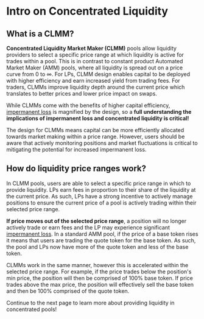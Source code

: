 # Intro on Concentrated Liquidity

## **What is a CLMM?**

**Concentrated Liquidity Market Maker (CLMM)** pools allow liquidity providers to select a specific price range at which liquidity is active for trades within a pool. This is in contrast to constant product Automated Market Maker (AMM) pools, where all liquidity is spread out on a price curve from 0 to ∞. For LPs, CLMM design enables capital to be deployed with higher efficiency and earn increased yield from trading fees. For traders, CLMMs improve liquidity depth around the current price which translates to better prices and lower price impact on swaps.

While CLMMs come with the benefits of higher capital efficiency, [impermanent loss](https://www.gemini.com/cryptopedia/decentralized-finance-impermanent-loss-defi) is magnified by the design, so a **full understanding the implications of impermanent loss and concentrated liquidity is critical!**

The design for CLMMs means capital can be more efficiently allocated towards market making within a price range. However, users should be aware that actively monitoring positions and market fluctuations is critical to mitigating the potential for increased impermanent loss.

## **How do liquidity price ranges work?**

In CLMM pools, users are able to select a specific price range in which to provide liquidity. LPs earn fees in proportion to their share of the liquidity at the current price. As such, LPs have a strong incentive to actively manage positions to ensure the current price of a pool is actively trading within their selected price range.

**If price moves out of the selected price range**, a position will no longer actively trade or earn fees and the LP may experience significant [impermanent loss](https://www.gemini.com/cryptopedia/decentralized-finance-impermanent-loss-defi). In a standard AMM pool, if the price of a base token rises it means that users are trading the quote token for the base token. As such, the pool and LPs now have more of the quote token and less of the base token.

CLMMs work in the same manner, however this is accelerated within the selected price range. For example, if the price trades below the position's min price, the position will then be comprised of 100% base token. If price trades above the max price, the position will effectively sell the base token and then be 100% comprised of the quote token.

Continue to the next page to learn more about providing liquidity in concentrated pools!
